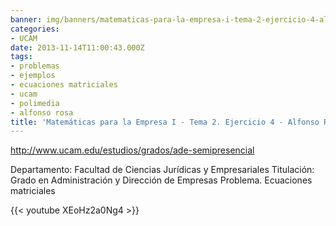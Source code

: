 ```yaml
---
banner: img/banners/matematicas-para-la-empresa-i-tema-2-ejercicio-4-alfonso-rosa.jpg
categories:
- UCAM
date: 2013-11-14T11:00:43.000Z
tags:
- problemas
- ejemplos
- ecuaciones matriciales
- ucam
- polimedia
- alfonso rosa
title: 'Matemáticas para la Empresa I - Tema 2. Ejercicio 4 - Alfonso Rosa'
---
```


http://www.ucam.edu/estudios/grados/ade-semipresencial

Departamento: Facultad de Ciencias Jurídicas y Empresariales
Titulación: Grado en Administración y Dirección de Empresas
Problema. Ecuaciones matriciales

{{< youtube XEoHz2a0Ng4 >}}
